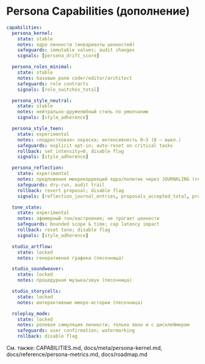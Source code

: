 <!-- neira:meta
id: NEI-20250830-Persona-Capabilities
intent: docs
summary: |
  Перечень capability‑флагов личности и творческих студий с описанием, рисками, safeguards и откатами. Дополнение к CAPABILITIES.md.
-->

# Persona Capabilities (дополнение)

```yaml
capabilities:
  persona_kernel:
    state: stable
    notes: ядро личности (инварианты ценностей)
    safeguards: immutable values; audit changes
    signals: [persona_drift_score]

  persona_roles_minimal:
    state: stable
    notes: базовые роли coder/editor/architect
    safeguards: role contracts
    signals: [role_switches_total]

  persona_style_neutral:
    state: stable
    notes: нейтрально‑дружелюбный стиль по умолчанию
    signals: [style_adherence]

  persona_style_teen:
    state: experimental
    notes: «подростковая» окраска; интенсивность 0–3 (0 — выкл.)
    safeguards: explicit opt‑in; auto‑reset on critical tasks
    rollback: set intensity=0, disable flag
    signals: [style_adherence]

  persona_reflection:
    state: experimental
    notes: предложения микрокоррекций ядра/политик через JOURNALING (review→canary)
    safeguards: dry-run, audit trail
    rollback: revert proposal; disable flag
    signals: [reflection_journal_entries, proposals_accepted_total, proposals_reverted_total]

  tone_state:
    state: experimental
    notes: эфемерный тон/настроение; не трогает ценности
    safeguards: bounded scope & time; cap latency impact
    rollback: reset tone; disable flag
    signals: [style_adherence]

  studio_artflow:
    state: locked
    notes: генеративная графика (песочница)

  studio_soundweaver:
    state: locked
    notes: процедурная музыка/звук (песочница)

  studio_storycells:
    state: locked
    notes: интерактивные микро‑истории (песочница)

  roleplay_mode:
    state: locked
    notes: ролевая симуляция личности; только явно и с дисклеймером
    safeguards: user confirmation; watermarking
    rollback: disable flag
```

См. также: CAPABILITIES.md, docs/meta/persona-kernel.md, docs/reference/persona-metrics.md, docs/roadmap.md

